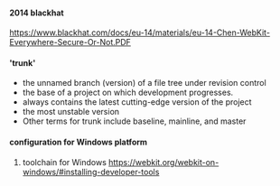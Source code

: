 #### 2014 blackhat
https://www.blackhat.com/docs/eu-14/materials/eu-14-Chen-WebKit-Everywhere-Secure-Or-Not.PDF

#### 'trunk'
- the unnamed branch (version) of a file tree under revision control
- the base of a project on which development progresses.
- always contains the latest cutting-edge version of the project
- the most unstable version
- Other terms for trunk include baseline, mainline, and master

#### configuration for Windows platform
1. toolchain for Windows
   https://webkit.org/webkit-on-windows/#installing-developer-tools
